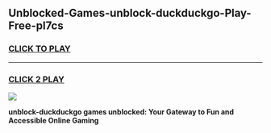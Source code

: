 
## Unblocked-Games-unblock-duckduckgo-Play-Free-pl7cs
<h3>
<a href="https://premium76.site?title=unblock-duckduckgo&ref=18A1">CLICK TO PLAY</a></h3>
<hr>

<h3>
<a href="https://premium76.site?title=unblock-duckduckgo&ref=18A1">CLICK 2 PLAY</a>
  
</h3>

<a href="https://premium76.site?title=unblock-duckduckgo&ref=18A1"><img src="https://clearcache.store/games.png"></a>


**unblock-duckduckgo games unblocked: Your Gateway to Fun and Accessible Online Gaming**
